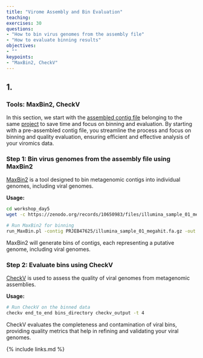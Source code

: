 ```yaml
---
title: "Virome Assembly and Bin Evaluation"
teaching: 
exercises: 30
questions:
- "How to bin virus genomes from the assembly file"
- "How to evaluate binning results"
objectives:
- ""
keypoints:
- "MaxBin2, CheckV"
---
```


## 1. 
### Tools: MaxBin2, CheckV

In this section, we start with the [assembled contig file](https://zenodo.org/records/10650983) belonging to the same [project](https://www.biorxiv.org/content/10.1101/2023.11.24.568560v1) to save time and focus on binning and evaluation. By starting with a pre-assembled contig file, you streamline the process and focus on binning and quality evaluation, ensuring efficient and effective analysis of your viromics data.

### Step 1: Bin virus genomes from the assembly file using MaxBin2
[MaxBin2](https://kbase.us/applist/apps/kb_maxbin/run_maxbin2/release) is a tool designed to bin metagenomic contigs into individual genomes, including viral genomes.

**Usage:**

```bash
cd workshop_day5
wget -c https://zenodo.org/records/10650983/files/illumina_sample_01_megahit.fa.gz -O PRJEB47625/illumina_sample_01_megahit.fa.gz

# Run MaxBin2 for binning
run_MaxBin.pl -contig PRJEB47625/illumina_sample_01_megahit.fa.gz -out bins_directory
```

MaxBin2 will generate bins of contigs, each representing a putative genome, including viral genomes.

### Step 2: Evaluate bins using CheckV
[CheckV](https://bitbucket.org/berkeleylab/checkv/src/master/) is used to assess the quality of viral genomes from metagenomic assemblies.

**Usage:**

```bash
# Run CheckV on the binned data
checkv end_to_end bins_directory checkv_output -t 4
```

CheckV evaluates the completeness and contamination of viral bins, providing quality metrics that help in refining and validating your viral genomes.

{% include links.md %}

